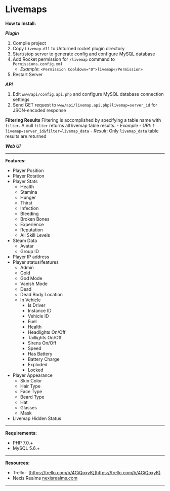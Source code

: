 # Livemaps

**How to Install:**

***Plugin***
1. Compile project
2. Copy `Livemap.dll` to Unturned rocket plugin directory
3. Start/stop server to generate config and configure MySQL database
4. Add Rocket permission for `/livemap` command to `Permissions.config.xml`
    - *Example*: `<Permission Cooldown="0">livemap</Permission>`
5. Restart Server

***API***
1. Edit `www/api/config.api.php` and configure MySQL database connection settings
2. Send GET request to `www/api/livemap.api.php?livemap=server_id` for JSON-encoded response
    
**Filtering Results**
    Filtering is accomplished by specifying a table name with `filter`. A null `filter` returns all livemap table results.
        - *Example*
            - *URI*: `?livemap=server_id&filter=livemap_data`
            - *Result*: Only `livemap_data` table results are returned

***Web UI***

---

**Features:**
- Player Position
- Player Rotation
- Player Stats
    - Health
    - Stamina
    - Hunger
    - Thirst
    - Infection
    - Bleeding
    - Broken Bones
    - Experience
    - Reputation
    - All Skill Levels
- Steam Data 
    - Avatar
    - Group ID
- Player IP address
- Player status/features
    - Admin
    - Gold
    - God Mode
    - Vanish Mode
    - Dead
    - Dead Body Location
    - In Vehicle
        - Is Driver
        - Instance ID
        - Vehicle ID
        - Fuel
        - Health
        - Headlights On/Off
        - Taillights On/Off
        - Sirens On/Off
        - Speed
        - Has Battery
        - Battery Charge
        - Exploded
        - Locked
- Player Appearance
    - Skin Color
    - Hair Type
    - Face Type
    - Beard Type
    - Hat
    - Glasses
    - Mask
- Livemap Hidden Status

---

**Requirements:**
- PHP 7.0.+
- MySQL 5.6.+

---

**Resources:**
- Trello: [https://trello.com/b/4GiQoxyK](https://trello.com/b/4GiQoxyK)
- Nexis Realms [nexisrealms.com](http://www.nexisrealms.com)

---
